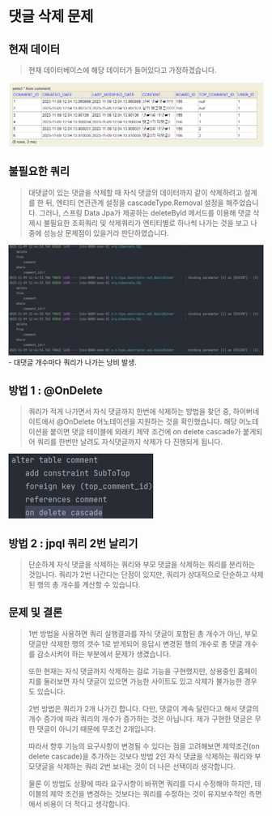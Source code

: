 
# 댓글 삭제 문제

## 현재 데이터

> 현재 데이터베이스에 해당 데이터가 들어있다고 가정하겠습니다.

<img src="./image/problem-1-120806.png">

## 불필요한 쿼리

> 대댓글이 있는 댓글을 삭제할 때 자식 댓글의 데이터까지 같이 삭제하려고 설계를 한 뒤, 
> 엔티티 연관관계 설정을 cascadeType.Removal 설정을 해주었습니다.
> 그러나, 스프링 Data Jpa가 제공하는 deleteById 메서드를 이용해 댓글 삭제시 불필요한 조회쿼리 및 삭제쿼리가 
> 엔티티별로 하나씩 나가는 것을 보고 나중에 성능상 문제점이 있을거라 판단하였습니다. 

<img src="./image/problem-1-124956.png">
- 대댓글 개수마다 쿼리가 나가는 낭비 발생.

## 방법 1 : @OnDelete

> 쿼리가 적게 나가면서 자식 댓글까지 한번에
> 삭제하는 방법을 찾던 중, 하이버네이트에서 @OnDelete 어노테이션을 지원하는 것을 확인했습니다.
> 해당 어노테이션을 붙이면 댓글 테이블에 외래키 제약 조건에 on delete cascade가 붙게되어
> 쿼리를 한번만 날려도 자식댓글까지 삭제가 다 진행되게 됩니다.

<img src="./image/problem-1-123856.png">

## 방법 2 : jpql 쿼리 2번 날리기

> 단순하게 자식 댓글을 삭제하는 쿼리와 부모 댓글을 삭제하는 쿼리를 분리하는 것입니다.
> 쿼리가 2번 나간다는 단점이 있지만, 쿼리가 상대적으로 단순하고 삭제된 행의 총 개수를
> 계산할 수 있습니다.


## 문제 및 결론

> 1번 방법을 사용하면 쿼리 실행결과를 자식 댓글이 포함된 총 개수가 아닌,
> 부모댓글만 삭제한 행의 갯수 1로 받게되어 응답시 변경된 행의 개수로 총 댓글 개수를
> 감소시켜야 하는 부분에서 문제가 생겼습니다.
> 
> 
> 또한 현재는 자식 댓글까지 삭제하는 걸로 기능을 구현했지만, 상용중인 홈페이지를 둘러보면 자식 댓글이 있으면 
> 가능한 사이트도 있고 삭제가 불가능한 경우도 있습니다. 
> 
> 2번 방법은 쿼리가 2개 나가긴 합니다. 다만, 댓글이 계속 달린다고
> 해서 댓글의 개수 증가에 따라 쿼리의 개수가 증가하는 것은 아닙니다. 제가 구현한 댓글은 무한 댓글이 아니기 때문에 무조건 2개입니다.
> 
> 따라서 향후 기능의 요구사항이 변경될 수 있다는 점을 고려해보면 제약조건(on delete cascade)을 추가하는 것보다 방법 2인 자식 댓글을 삭제하는
> 쿼리와 부모댓글을 삭제하는 쿼리 2번 보내는 것이 더 나은 선택이라 생각합니다. 
> 
> 
> 물론 이 방법도 상황에 따라 요구사항이 바뀌면 쿼리를 다시 수정해야 하지만, 테이블의 제약 조건을 변경하는
> 것보다는 쿼리를 수정하는 것이 유지보수적인 측면에서 비용이 더 적다고 생각합니다.
